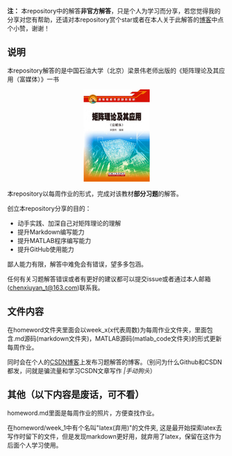 
**注：** 本repository中的解答**非官方解答**，只是个人为学习而分享，若您觉得我的分享对您有帮助，还请对本repository赏个star或者在本人关于此解答的[博客](https://blog.csdn.net/qq_32614873/category_11663171.html)中点个小赞，谢谢！

## 说明
本repository解答的是中国石油大学（北京）梁景伟老师出版的《矩阵理论及其应用（富媒体）》一书

<center>
    <img src = "2022-02-27-22-55-32.png", width=30%>
</center>


本repository以每周作业的形式，完成对该教材**部分习题**的解答。

创立本repository分享的目的：
- 动手实践、加深自己对矩阵理论的理解
- 提升Markdown编写能力
- 提升MATLAB程序编写能力
- 提升GitHub使用能力

鄙人能力有限，解答中难免会有错误，望多多包涵。

任何有关习题解答错误或者有更好的建议都可以提交issue或者通过本人邮箱(chenxiuyan_t@163.com)联系我。

## 文件内容

在homeword文件夹里面会以week_x(x代表周数)为每周作业文件夹，里面包含.md源码(markdown文件夹)，MATLAB源码(matlab_code文件夹)的形式更新每周作业。

同时会在个人的[CSDN博客](https://blog.csdn.net/qq_32614873/category_11663171.html)上发布习题解答的博客。（别问为什么Github和CSDN都发，问就是骗流量和学习CSDN文章写作 *|手动狗头*）

## 其他（以下内容是废话，可不看）
homeword.md里面是每周作业的照片，方便查找作业。

在homeword/week_1中有个名叫"latex(弃用)"的文件夹, 这是最开始探索latex去写作时留下的文件，但是发现markdown更好用，就弃用了latex，保留在这作为后面个人学习使用。